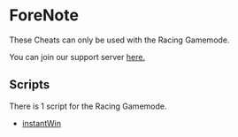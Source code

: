 # ForeNote

These Cheats can only be used with the Racing Gamemode.

You can join our support server [here.](https://discord.gg/TV8sYbe4RY)

## Scripts

There is 1 script for the Racing Gamemode.
* [instantWin]()
